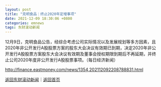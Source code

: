 ```yaml
---
layout: post
title: "克明食品：终止2020年定增事项"
date: 2021-12-09 18:30:06 +0800
categories: emnews
tags: 东财滚动新闻
---
```


12月9日，克明食品公告，经综合考虑公司实际情况以及发展规划等多方因素，且2020年非公开发行A股股票方案的股东大会决议有效期已到期，决定2020年非公开发行A股股票方案股东大会决议有效期及董事会授权期限到期后不再延期，并终止公司2020年度非公开发行A股股票事项。（每日经济新闻）

<http://finance.eastmoney.com/news/1354,202112092208788831.html>

[返回东财滚动新闻](//finews.withounder.com/emnews/)｜[返回首页](//finews.withounder.com/)